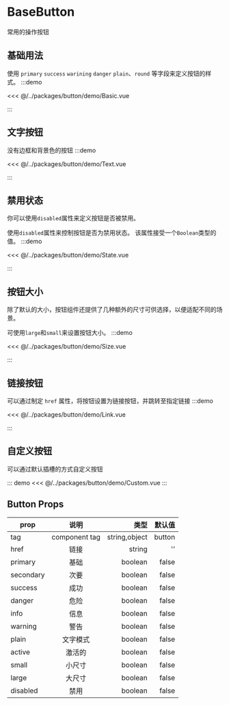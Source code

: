 # BaseButton

常用的操作按钮

## 基础用法

使用 `primary` `success` `warining` `danger` `plain`、`round` 等字段来定义按钮的样式。
:::demo

<<< @/../packages/button/demo/Basic.vue

:::

## 文字按钮

没有边框和背景色的按钮
:::demo

<<< @/../packages/button/demo/Text.vue

:::

## 禁用状态

你可以使用` disabled `属性来定义按钮是否被禁用。

使用` disabled `属性来控制按钮是否为禁用状态。 该属性接受一个` Boolean `类型的值。
:::demo

<<< @/../packages/button/demo/State.vue

:::

## 按钮大小

除了默认的大小，按钮组件还提供了几种额外的尺寸可供选择，以便适配不同的场景。

可使用` large `和` small `来设置按钮大小。
:::demo

<<< @/../packages/button/demo/Size.vue

:::

## 链接按钮

可以通过制定 `href` 属性，将按钮设置为链接按钮，并跳转至指定链接
:::demo

<<< @/../packages/button/demo/Link.vue

:::

## 自定义按钮

可以通过默认插槽的方式自定义按钮

::: demo
<<< @/../packages/button/demo/Custom.vue
:::


## Button Props

| prop      |     说明     |           类型 | 默认值 |
| --------- | :----------: | -------------: | -----: |
| tag        | component tag |  string,object | button |
| href      |     链接     |         string |     '' |
| primary   |     基础     |        boolean |  false |
| secondary |     次要     |        boolean |  false |
| success   |     成功     |        boolean |  false |
| danger    |     危险     |        boolean |  false |
| info      |     信息     |        boolean |  false |
| warning   |     警告     |        boolean |  false |
| plain     |   文字模式   |        boolean |  false |
| active    |    激活的    |        boolean |  false |
| small     |    小尺寸    |        boolean |  false |
| large     |    大尺寸    |        boolean |  false |
| disabled  |     禁用     |        boolean |  false |
